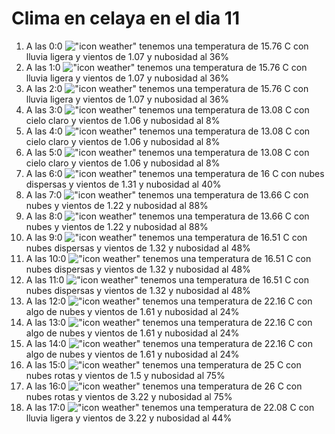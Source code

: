 # Clima en celaya en el dia 11

1. A las 0:0 !["icon weather"](http://openweathermap.org/img/w/10n.png) tenemos una temperatura de 15.76 C con lluvia ligera y  vientos de 1.07 y nubosidad al 36%
1. A las 1:0 !["icon weather"](http://openweathermap.org/img/w/10n.png) tenemos una temperatura de 15.76 C con lluvia ligera y  vientos de 1.07 y nubosidad al 36%
1. A las 2:0 !["icon weather"](http://openweathermap.org/img/w/10n.png) tenemos una temperatura de 15.76 C con lluvia ligera y  vientos de 1.07 y nubosidad al 36%
1. A las 3:0 !["icon weather"](http://openweathermap.org/img/w/02n.png) tenemos una temperatura de 13.08 C con cielo claro y  vientos de 1.06 y nubosidad al 8%
1. A las 4:0 !["icon weather"](http://openweathermap.org/img/w/02n.png) tenemos una temperatura de 13.08 C con cielo claro y  vientos de 1.06 y nubosidad al 8%
1. A las 5:0 !["icon weather"](http://openweathermap.org/img/w/02n.png) tenemos una temperatura de 13.08 C con cielo claro y  vientos de 1.06 y nubosidad al 8%
1. A las 6:0 !["icon weather"](http://openweathermap.org/img/w/03n.png) tenemos una temperatura de 16 C con nubes dispersas y  vientos de 1.31 y nubosidad al 40%
1. A las 7:0 !["icon weather"](http://openweathermap.org/img/w/04n.png) tenemos una temperatura de 13.66 C con nubes y  vientos de 1.22 y nubosidad al 88%
1. A las 8:0 !["icon weather"](http://openweathermap.org/img/w/04d.png) tenemos una temperatura de 13.66 C con nubes y  vientos de 1.22 y nubosidad al 88%
1. A las 9:0 !["icon weather"](http://openweathermap.org/img/w/03d.png) tenemos una temperatura de 16.51 C con nubes dispersas y  vientos de 1.32 y nubosidad al 48%
1. A las 10:0 !["icon weather"](http://openweathermap.org/img/w/03d.png) tenemos una temperatura de 16.51 C con nubes dispersas y  vientos de 1.32 y nubosidad al 48%
1. A las 11:0 !["icon weather"](http://openweathermap.org/img/w/03d.png) tenemos una temperatura de 16.51 C con nubes dispersas y  vientos de 1.32 y nubosidad al 48%
1. A las 12:0 !["icon weather"](http://openweathermap.org/img/w/02d.png) tenemos una temperatura de 22.16 C con algo de nubes y  vientos de 1.61 y nubosidad al 24%
1. A las 13:0 !["icon weather"](http://openweathermap.org/img/w/02d.png) tenemos una temperatura de 22.16 C con algo de nubes y  vientos de 1.61 y nubosidad al 24%
1. A las 14:0 !["icon weather"](http://openweathermap.org/img/w/02d.png) tenemos una temperatura de 22.16 C con algo de nubes y  vientos de 1.61 y nubosidad al 24%
1. A las 15:0 !["icon weather"](http://openweathermap.org/img/w/04d.png) tenemos una temperatura de 25 C con nubes rotas y  vientos de 1.5 y nubosidad al 75%
1. A las 16:0 !["icon weather"](http://openweathermap.org/img/w/04d.png) tenemos una temperatura de 26 C con nubes rotas y  vientos de 3.22 y nubosidad al 75%
1. A las 17:0 !["icon weather"](http://openweathermap.org/img/w/10d.png) tenemos una temperatura de 22.08 C con lluvia ligera y  vientos de 3.22 y nubosidad al 44%
